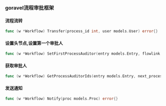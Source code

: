 ### goravel流程审批框架
#### 流程流转
```go
func (w *Workflow) Transfer(process_id int, user models.User) error{}
```
#### 设置头节点,设置第一个审批人
```go
func (w *Workflow) SetFirstProcessAuditor(entry models.Entry, flowlink models.Flowlink) error{}
```
#### 获取审批人
```go
func (w *Workflow) GetProcessAuditorIds(entry models.Entry, next_process_id int) []int{}
```
#### 发送通知
```go
func (w *Workflow) Notify(proc models.Proc) error{}
```